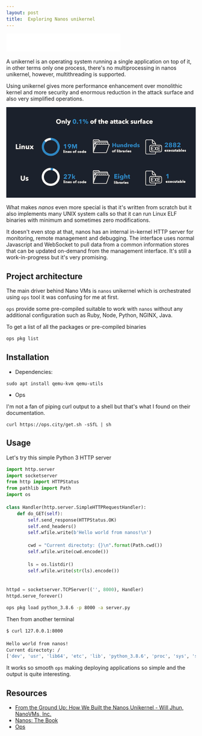 ```yaml
---
layout: post
title:  Exploring Nanos unikernel
---
```


![Nanos](/assets/nanos.svg)

A unikernel is an operating system running a single application on top of it, in other terms only one process, there's no multiprocessing in nanos unikernel, however, multithreading is supported.

Using unikernel gives more performance enhancement over monolithic kernel and more security and enormous reduction in the attack surface and also very simplified operations.

![Nanos Security](/assets/nanos_security.png)

What makes *nanos* even more special is that it's written from scratch but it also implements many UNIX system calls so that it can run Linux ELF binaries with minimum and sometimes zero modifications.

It doesn't even stop at that, nanos has an internal in-kernel HTTP server for monitoring, remote management and debugging. The interface uses normal Javascript and WebSocket to pull data from a common information stores that can be updated on-demand from the management interface. It's still a work-in-progress but it's very promising.


## Project architecture

The main driver behind Nano VMs is `nanos` unikernel which is orchestrated using `ops` tool it was confusing for me at first.

`ops` provide some pre-compiled suitable to work with `nanos` without any additional configuration such as Ruby, Node, Python, NGINX, Java.

To get a list of all the packages or pre-compiled binaries

```bash
ops pkg list
```

## Installation


* Dependencies: 

```
sudo apt install qemu-kvm qemu-utils
```


* Ops

I'm not a fan of piping curl output to a shell but that's what I found on their documentation.

```
curl https://ops.city/get.sh -sSfL | sh
```


## Usage

Let's try this simple Python 3 HTTP server


```python
import http.server
import socketserver
from http import HTTPStatus
from pathlib import Path
import os

class Handler(http.server.SimpleHTTPRequestHandler):
    def do_GET(self):
        self.send_response(HTTPStatus.OK)
        self.end_headers()
        self.wfile.write(b'Hello world from nanos!\n')

        cwd = "Current directoty: {}\n".format(Path.cwd())
        self.wfile.write(cwd.encode())

        ls = os.listdir()
        self.wfile.write(str(ls).encode())


httpd = socketserver.TCPServer(('', 8000), Handler)
httpd.serve_forever()
```


```bash
ops pkg load python_3.8.6 -p 8000 -a server.py
```

Then from another terminal

```bash
$ curl 127.0.0.1:8000

Hello world from nanos!
Current directoty: /
['dev', 'usr', 'lib64', 'etc', 'lib', 'python_3.8.6', 'proc', 'sys', 'server.py']
```

It works so smooth `ops` making deploying applications so simple and the output is quite interesting.


## Resources

- [From the Ground Up: How We Built the Nanos Unikernel - Will Jhun, NanoVMs, Inc.](https://www.youtube.com/watch?v=0v21hGvCDPY)
- [Nanos: The Book](https://nanos.org/thebook)
- [Ops](https://docs.ops.city/ops/)